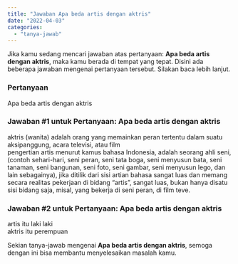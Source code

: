 ```yaml
---
title: "Jawaban Apa beda artis dengan aktris"
date: "2022-04-03"
categories: 
  - "tanya-jawab"
---
```


Jika kamu sedang mencari jawaban atas pertanyaan: **Apa beda artis dengan aktris**, maka kamu berada di tempat yang tepat. Disini ada beberapa jawaban mengenai pertanyaan tersebut. Silakan baca lebih lanjut.

### Pertanyaan

Apa beda artis dengan aktris

### Jawaban #1 untuk Pertanyaan: Apa beda artis dengan aktris

aktris (wanita) adalah orang yang memainkan peran tertentu dalam suatu aksipanggung, acara televisi, atau film  
pengertian artis menurut kamus bahasa Indonesia, adalah seorang ahli seni, (contoh sehari-hari, seni peran, seni tata boga, seni menyusun bata, seni tanaman, seni bangunan, seni foto, seni gambar, seni menyusun lego, dan lain sebagainya), jika ditilik dari sisi artian bahasa sangat luas dan memang secara realitas pekerjaan di bidang “artis”, sangat luas, bukan hanya disatu sisi bidang saja, misal, yang bekerja di seni peran, di film teve.  

### Jawaban #2 untuk Pertanyaan: Apa beda artis dengan aktris

artis itu laki laki  
aktris itu perempuan  

Sekian tanya-jawab mengenai **Apa beda artis dengan aktris**, semoga dengan ini bisa membantu menyelesaikan masalah kamu.
